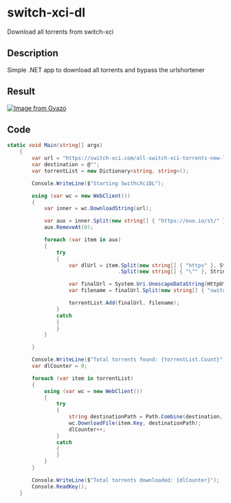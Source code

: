 # switch-xci-dl
Download all torrents from switch-xci

## Description
Simple .NET app to download all torrents and bypass the urlshortener

## Result

[![Image from Gyazo](https://i.gyazo.com/56062a094ee2028b592ee60c65aafb92.png)](https://gyazo.com/56062a094ee2028b592ee60c65aafb92)

## Code

```csharp
static void Main(string[] args)
	{
		var url = "https://switch-xci.com/all-switch-xci-torrents-new-link-updt";
		var destination = @"";
		var torrentList = new Dictionary<string, string>();

		Console.WriteLine($"Starting SwithcXciDL");

		using (var wc = new WebClient())
		{
			var inner = wc.DownloadString(url);

			var aux = inner.Split(new string[] { "https://ouo.io/st/" }, StringSplitOptions.None).ToList();
			aux.RemoveAt(0);

			foreach (var item in aux)
			{
				try
				{
					var dlUrl = item.Split(new string[] { "https" }, StringSplitOptions.None)[1]
									.Split(new string[] { "\"" }, StringSplitOptions.None)[0];

					var finalUrl = System.Uri.UnescapeDataString(HttpUtility.UrlDecode($"https{dlUrl}"));
					var filename = finalUrl.Split(new string[] { "switchxcitorrent/" }, StringSplitOptions.None)[1];

					torrentList.Add(finalUrl, filename);
				}
				catch
				{
				}
			}

		}

		Console.WriteLine($"Total torrents found: {torrentList.Count}");
		var dlCounter = 0;

		foreach (var item in torrentList)
		{
			using (var wc = new WebClient())
			{
				try
				{
					string destinationPath = Path.Combine(destination, item.Value);
					wc.DownloadFile(item.Key, destinationPath);
					dlCounter++;
				}
				catch
				{
				}
			}
		}

		Console.WriteLine($"Total torrents downloaded: {dlCounter}");
		Console.ReadKey();
	}
```
